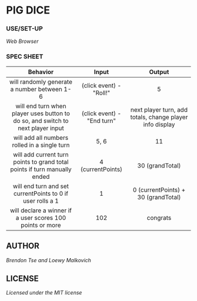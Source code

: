 # PIG DICE

### USE/SET-UP

_Web Browser_

### SPEC SHEET

| Behavior |  Input | Output |
|:----:|:----:|:----:|
| will randomly generate a number between 1-6 | (click event) - "Roll!" | 5 |
| will end turn when player uses button to do so, and switch to next player input | (click event) - "End turn" | next player turn, add totals, change player info display |
| will add all numbers rolled in a single turn | 5, 6 | 11 |
| will add current turn points to grand total points if turn manually ended | 4 (currentPoints) | 30 (grandTotal) |
| will end turn and set currentPoints to 0 if user rolls a 1 | 1 | 0 (currentPoints) + 30 (grandTotal) |
| will declare a winner if a user scores 100 points or more | 102 | congrats |

## AUTHOR

_Brendon Tse and Loewy Malkovich_

## LICENSE

_Licensed under the MIT license_
